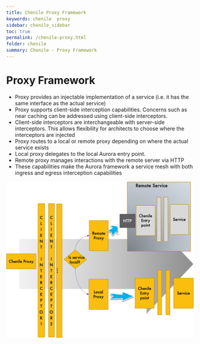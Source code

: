 ```yaml
---
title: Chenile Proxy Framework
keywords: chenile  proxy
sidebar: chenile_sidebar
toc: true
permalink: /chenile-proxy.html
folder: chenile
summary: Chenile - Proxy Framework
---
```

# Proxy Framework

* Proxy provides an injectable implementation of a service (i.e. it has the same interface as the actual service) 
* Proxy supports client-side interception capabilities. Concerns such as near caching can be addressed using client-side interceptors.
* Client-side interceptors are interchangeable with server-side interceptors. This allows flexibility for architects to choose where the interceptors are injected
* Proxy routes to a local or remote proxy depending on where the actual service exists
* Local proxy delegates to the local Aurora entry point.
* Remote proxy manages interactions with the remote server via HTTP
* These capabilities make the Aurora framework a service mesh with both ingress and egress interception capabilities

![Proxy Framework](/images/chenile/proxy-framework.png "Proxy Request Processing Cycle")

